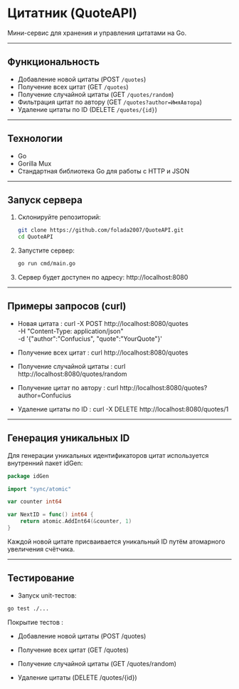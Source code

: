 # Цитатник (QuoteAPI)

Мини-сервис для хранения и управления цитатами на Go.

---

## Функциональность

- Добавление новой цитаты (POST `/quotes`)
- Получение всех цитат (GET `/quotes`)
- Получение случайной цитаты (GET `/quotes/random`)
- Фильтрация цитат по автору (GET `/quotes?author=ИмяАвтора`)
- Удаление цитаты по ID (DELETE `/quotes/{id}`)

---

## Технологии

- Go
- Gorilla Mux
- Стандартная библиотека Go для работы с HTTP и JSON

---

## Запуск сервера

1. Склонируйте репозиторий:
   ```bash
   git clone https://github.com/folada2007/QuoteAPI.git
   cd QuoteAPI
   ```
   
2. Запустите сервер:
   ```bash
   go run cmd/main.go
   ```
   
3. Сервер будет доступен по адресу: http://localhost:8080
   
---

## Примеры запросов (curl)
  - Новая цитата : curl -X POST http://localhost:8080/quotes \
  -H "Content-Type: application/json" \
  -d '{"author":"Confucius", "quote":"YourQuote"}'

  - Получение всех цитат : curl http://localhost:8080/quotes
  - Получение случайной цитаты : curl http://localhost:8080/quotes/random
  - Получение цитат по автору : curl http://localhost:8080/quotes?author=Confucius
  - Удаление цитаты по ID : curl -X DELETE http://localhost:8080/quotes/1

---

## Генерация уникальных ID
Для генерации уникальных идентификаторов цитат используется внутренний пакет idGen:

```go
package idGen

import "sync/atomic"

var counter int64

var NextID = func() int64 {
	return atomic.AddInt64(&counter, 1)
}
```
Каждой новой цитате присваивается уникальный ID путём атомарного увеличения счётчика.

---

## Тестирование
- Запуск unit-тестов:
```bash
go test ./...
```
Покрытие тестов :
- Добавление новой цитаты (POST /quotes)

- Получение всех цитат (GET /quotes)

- Получение случайной цитаты (GET /quotes/random)

- Удаление цитаты (DELETE /quotes/{id})

